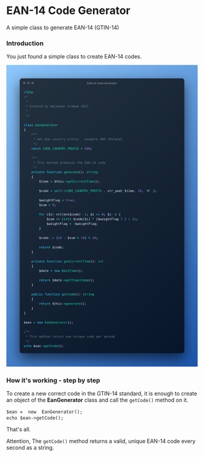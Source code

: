 

# EAN-14 Code Generator
A simple class to generate EAN-14 (GTIN-14)

### Introduction
You just found a simple class to create EAN-14 codes.

![enter image description here](https://github.com/waldekgraban/ean-14-generator/blob/main/EAN-14%20Code%20Generator.png?raw=true)


### How it's working - step by step

To create a new correct code in the GTIN-14 standard, it is enough to create an object of the **EanGenerator** class and call the `getCode()` method on it.

    $ean =  new  EanGenerator();
    echo $ean->getCode();

That's all.

Attention,
The `getCode()` method returns a valid, unique EAN-14 code every second as a string.
